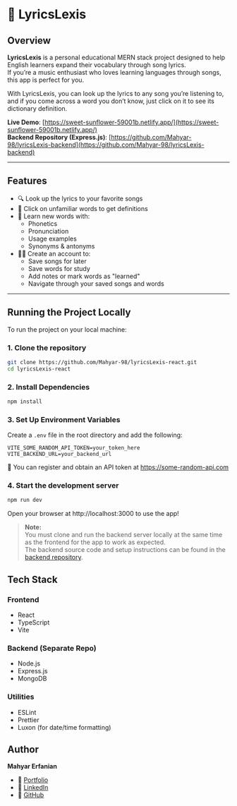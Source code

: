 # 🎵 LyricsLexis

## Overview

**LyricsLexis** is a personal educational MERN stack project designed to help English learners expand their vocabulary through song lyrics.  
If you’re a music enthusiast who loves learning languages through songs, this app is perfect for you.

With LyricsLexis, you can look up the lyrics to any song you’re listening to, and if you come across a word you don’t know, just click on it to see its dictionary definition.

 **Live Demo**: [https://sweet-sunflower-59001b.netlify.app/](https://sweet-sunflower-59001b.netlify.app/)  
 **Backend Repository (Express.js)**: [https://github.com/Mahyar-98/lyricsLexis-backend](https://github.com/Mahyar-98/lyricsLexis-backend)

---

##  Features

- 🔍 Look up the lyrics to your favorite songs  
- 📖 Click on unfamiliar words to get definitions  
- 🧠 Learn new words with:
  - Phonetics
  - Pronunciation
  - Usage examples
  - Synonyms & antonyms
- 🧑‍💼 Create an account to:
  - Save songs for later
  - Save words for study
  - Add notes or mark words as "learned"
  - Navigate through your saved songs and words

---

## Running the Project Locally

To run the project on your local machine:

### 1. Clone the repository

```bash
git clone https://github.com/Mahyar-98/lyricsLexis-react.git
cd lyricsLexis-react
```

### 2. Install Dependencies

```bash
npm install
```

### 3. Set Up Environment Variables

Create a `.env` file in the root directory and add the following:

```env
VITE_SOME_RANDOM_API_TOKEN=your_token_here
VITE_BACKEND_URL=your_backend_url
```

🔐 You can register and obtain an API token at https://some-random-api.com

### 4. Start the development server

```bash
npm run dev
```

Open your browser at http://localhost:3000 to use the app!

> **Note:**  
> You must clone and run the backend server locally at the same time as the frontend for the app to work as expected.  
> The backend source code and setup instructions can be found in the [backend repository](https://github.com/Mahyar-98/lyricsLexis-backend).


## Tech Stack

### Frontend
- React  
- TypeScript  
- Vite

### Backend (Separate Repo)
- Node.js  
- Express.js  
- MongoDB  

### Utilities
- ESLint  
- Prettier  
- Luxon (for date/time formatting)

## Author

**Mahyar Erfanian**

- 🔗 [Portfolio](https://mahyarerfanian.com/)
- 🔗 [LinkedIn](https://www.linkedin.com/in/mahyar-erfanian-67968279/)
- 🔗 [GitHub](https://github.com/Mahyar-98)
